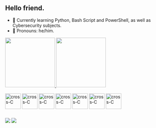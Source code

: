 ## Hello friend.

- 🌱 Currently learning Python, Bash Script and PowerShell, as well as Cybersecurity subjects.
- :robot:	 Pronouns: he/him.

<a href="https://github.com/crossddelta/github-readme-stats">
  <img height="160em" src="https://github-readme-stats.vercel.app/api?username=crossddelta&show_icons=true&theme=dracula"/>
</a>
<a href="https://github.com/crossddelta/convoychat">
  <img height="160em" src="https://github-readme-stats.vercel.app/api/top-langs/?username=crossddelta&layout=compact&langs_count=16&theme=dracula"/>
</a>

<div style="display: inline_block"><br>
  <img align="center" alt="cross-C" height="50" width="50" src="https://img.icons8.com/color/48/000000/linux--v1.png">
  <img align="center" alt="cross-C" height="50" width="50" src="https://img.icons8.com/external-tal-revivo-shadow-tal-revivo/96/000000/external-arch-linux-composed-of-nonfree-and-open-source-software-logo-shadow-tal-revivo.png">
  <img align="center" alt="cross-C" height="50" width="50" src="https://img.icons8.com/color/144/000000/kali-linux.png">
  <img align="center" alt="cross-C" height="50" width="50" src="https://cdn.jsdelivr.net/gh/devicons/devicon/icons/python/python-original.svg">
  <img align="center" alt="cross-C" height="50" width="50" src="https://cdn.jsdelivr.net/gh/devicons/devicon/icons/c/c-original.svg">
  <img align="center" alt="cross-C" height="50" width="50" src="https://upload.wikimedia.org/wikipedia/commons/thumb/a/a3/Bash_Logo_White.svg/512px-Bash_Logo_White.svg.png?20180723054244">
  <img align="center" alt="cross-C" height="50" width="50" src="https://www.svgrepo.com/show/373992/powershell.svg">
  
  

##
  
<div>
  <a href="https://www.instagram.com/zoradank/" target="_blank"><img src="https://img.shields.io/badge/Instagram-E4405F?style=for-the-badge&logo=instagram&logoColor=white" target="_blank"></a> 
  <a href="https://www.linkedin.com/in/danilo-lessa/" target="_blank"><img src="https://img.shields.io/badge/LinkedIn-0077B5?style=for-the-badge&logo=linkedin&logoColor=white" target="_blank"></a> 
</div>
